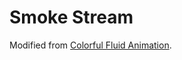 # Smoke Stream

Modified from [Colorful Fluid Animation](https://github.com/Delivator/WebGL-Fluid-Simulation).
